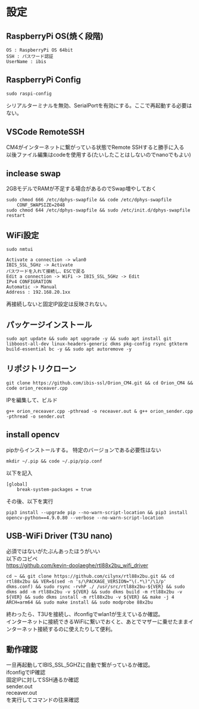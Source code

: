 # 設定
## RaspberryPi OS(焼く段階)
    OS : RaspberryPi OS 64bit
    SSH : パスワード認証
    UserName : ibis

## RaspberryPi Config
    sudo raspi-config
シリアルターミナルを無効、SerialPortを有効にする。ここで再起動する必要はない。

## VSCode RemoteSSH
CM4がインターネットに繋がっている状態でRemote SSHすると勝手に入る  
以後ファイル編集はcodeを使用する(たいしたことはしないのでnanoでもよい)

## inclease swap
2GBモデルでRAMが不足する場合があるのでSwap増やしておく

    sudo chmod 666 /etc/dphys-swapfile && code /etc/dphys-swapfile
        CONF_SWAPSIZE=2048
    sudo chmod 644 /etc/dphys-swapfile && sudo /etc/init.d/dphys-swapfile restart

## WiFi設定
    sudo nmtui

    Activate a connection -> wlan0  
    IBIS_SSL_5GHz -> Activate
    パスワードを入れて接続し、ESCで戻る
    Edit a connection -> WiFi -> IBIS_SSL_5GHz -> Edit  
    IPv4 CONFIGRATION  
    Automatic -> Manual  
    Address : 192.168.20.1xx  

再接続しないと固定IP設定は反映されない。

## パッケージインストール
    sudo apt update && sudo apt upgrade -y && sudo apt install git libboost-all-dev linux-headers-generic dkms pkg-config rsync gtkterm build-essential bc -y && sudo apt autoremove -y

## リポジトリクローン
    git clone https://github.com/ibis-ssl/Orion_CM4.git && cd Orion_CM4 && code orion_receaver.cpp

IPを編集して、ビルド

    g++ orion_receaver.cpp -pthread -o receaver.out & g++ orion_sender.cpp -pthread -o sender.out

## install opencv
pipからインストールする。
特定のバージョンである必要性はない

    mkdir ~/.pip && code ~/.pip/pip.conf
以下を記入

    [global]
        break-system-packages = true
その後、以下を実行　　

    pip3 install --upgrade pip --no-warn-script-location && pip3 install opencv-python==4.9.0.80 --verbose --no-warn-script-location

## USB-WiFi Driver (T3U nano)
必須ではないがたぶんあったほうがいい  
以下のコピペ  
https://github.com/kevin-doolaeghe/rtl88x2bu_wifi_driver

    cd ~ && git clone https://github.com/cilynx/rtl88x2bu.git && cd rtl88x2bu && VER=$(sed -n 's/\PACKAGE_VERSION="\(.*\)"/\1/p' dkms.conf) && sudo rsync -rvhP ./ /usr/src/rtl88x2bu-${VER} && sudo dkms add -m rtl88x2bu -v ${VER} && sudo dkms build -m rtl88x2bu -v ${VER} && sudo dkms install -m rtl88x2bu -v ${VER} && make -j 4 ARCH=arm64 && sudo make install && sudo modprobe 88x2bu

終わったら、T3Uを接続し、ifconfigでwlan1が生えているか確認。  
インターネットに接続できるWiFiに繋いでおくと、あとでマザーに乗せたままインターネット接続するのに使えたりして便利。

## 動作確認
一旦再起動してIBIS_SSL_5GHZに自動で繋がっているか確認。  
ifconfigでIP確認  
固定IPに対してSSH通るか確認  
sender.out  
receaver.out  
を実行してコマンドの往来確認  
